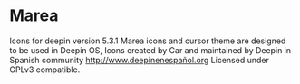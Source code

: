# Marea
Icons for deepin version 5.3.1
Marea icons and cursor theme are designed to be used in Deepin OS,
Icons created by Car and maintained by Deepin in Spanish community http://www.deepinenespañol.org
Licensed under GPLv3 compatible.

